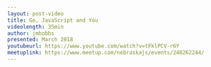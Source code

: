 ```yaml
---
layout: post-video
title: Go, JavaScript and You
videolength: 35min
author: jmhobbs
presented: March 2018
youtubeurl: https://www.youtube.com/watch?v=tFklPCV-r6Y
meetuplink: https://www.meetup.com/nebraskajs/events/248262244/
---
```

